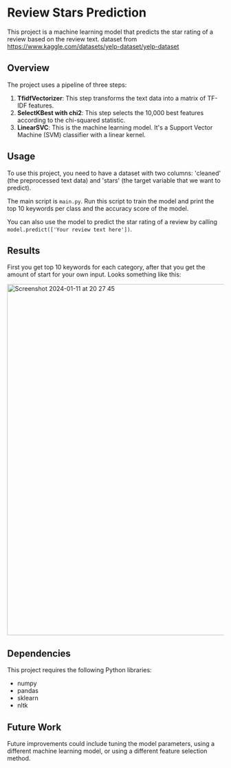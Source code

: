 # Review Stars Prediction

This project is a machine learning model that predicts the star rating of a review based on the review text.
dataset from https://www.kaggle.com/datasets/yelp-dataset/yelp-dataset 
## Overview

The project uses a pipeline of three steps:

1. **TfidfVectorizer**: This step transforms the text data into a matrix of TF-IDF features.
2. **SelectKBest with chi2**: This step selects the 10,000 best features according to the chi-squared statistic.
3. **LinearSVC**: This is the machine learning model. It's a Support Vector Machine (SVM) classifier with a linear kernel.

## Usage

To use this project, you need to have a dataset with two columns: 'cleaned' (the preprocessed text data) and 'stars' (the target variable that we want to predict).

The main script is `main.py`. Run this script to train the model and print the top 10 keywords per class and the accuracy score of the model.

You can also use the model to predict the star rating of a review by calling `model.predict(['Your review text here'])`. 

## Results
First you get top 10 keywords for each category, after that you get the amount of start for your own input. Looks something like this:

<img width="815" alt="Screenshot 2024-01-11 at 20 27 45" src="https://github.com/Sekseli3/NLP_yelpStartPredict/assets/120391401/4bb079a2-a38b-4802-8360-5fcd6acc2b78">

## Dependencies

This project requires the following Python libraries:

- numpy
- pandas
- sklearn
- nltk

## Future Work

Future improvements could include tuning the model parameters, using a different machine learning model, or using a different feature selection method.
